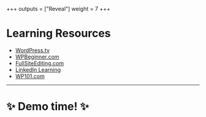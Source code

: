 +++ 
outputs = ["Reveal"] 
weight = 7 
+++

# Learning Resources

- [WordPress.tv](http://wordpress.tv)
- [WPBeginner.com](http://wpbeginner.com)
- [FullSiteEditing.com](http://FullSiteEditing.com)
- [LinkedIn Learning](http://linkedin.com/learning)
- [WP101.com](http://wp101.com)


---

# ✨ Demo time! ✨